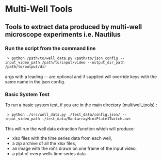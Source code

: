 # Multi-Well Tools #
## Tools to extract data produced by multi-well microscope experiments i.e. Nautilus ##

### Run the script from the command line ###
` > python /path/to/well_data.py /path/to/json_config --input_video_path /path/to/input/video --output_dir_path /path/to/output/dir`</br></br>
args with a leading -- are optional and if supplied will override keys with the same name in the json config.

### Basic System Test ###
To run a basic system test, if you are in the main directory (multiwell_tools) :</br></br>
` > python ./src/well_data.py ./test_data/config.json/ --input_video_path ./test_data/MantarrayMiniPlate1Twitch.avi`</br></br>
This will run the well data extraction function which will produce:
* xlsx files with the time series data from each well,
* a zip archive of all the xlsx files,
* an image with the roi's drawn on one frame of the input video,
* a plot of every wells time series data.
